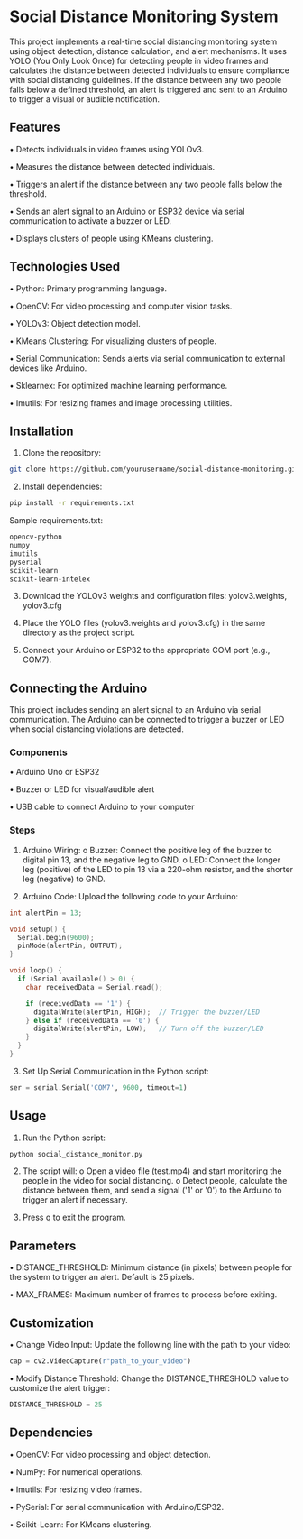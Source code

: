 # **Social Distance Monitoring System**

This project implements a real-time social distancing monitoring system using object detection, distance calculation, and alert mechanisms. It uses YOLO (You Only Look Once) for detecting people in video frames 
and calculates the distance between detected individuals to ensure compliance with social distancing guidelines. If the distance between any two people falls below a defined threshold, an alert is triggered and 
sent to an Arduino to trigger a visual or audible notification.

## **Features**

•	Detects individuals in video frames using YOLOv3.

•	Measures the distance between detected individuals.

•	Triggers an alert if the distance between any two people falls below the threshold.

•	Sends an alert signal to an Arduino or ESP32 device via serial communication to activate a buzzer or LED.

•	Displays clusters of people using KMeans clustering.

## **Technologies Used**

•	Python: Primary programming language.

•	OpenCV: For video processing and computer vision tasks.

•	YOLOv3: Object detection model.

•	KMeans Clustering: For visualizing clusters of people.

•	Serial Communication: Sends alerts via serial communication to external devices like Arduino.

•	Sklearnex: For optimized machine learning performance.

•	Imutils: For resizing frames and image processing utilities.

## **Installation**

1.	Clone the repository:
```bash
git clone https://github.com/yourusername/social-distance-monitoring.git
```

2.	Install dependencies:
```bash
pip install -r requirements.txt
```
Sample requirements.txt:
```txt
opencv-python
numpy
imutils
pyserial
scikit-learn
scikit-learn-intelex
```

3.	Download the YOLOv3 weights and configuration files: yolov3.weights, yolov3.cfg

4.	Place the YOLO files (yolov3.weights and yolov3.cfg) in the same directory as the project script.

5.	Connect your Arduino or ESP32 to the appropriate COM port (e.g., COM7).

## **Connecting the Arduino**

This project includes sending an alert signal to an Arduino via serial communication. The Arduino can be connected to trigger a buzzer or LED when social distancing violations are detected.
### **Components**

•	Arduino Uno or ESP32

•	Buzzer or LED for visual/audible alert

•	USB cable to connect Arduino to your computer

### **Steps**

1.	Arduino Wiring:
o	Buzzer: Connect the positive leg of the buzzer to digital pin 13, and the negative leg to GND.
o	LED: Connect the longer leg (positive) of the LED to pin 13 via a 220-ohm resistor, and the shorter leg (negative) to GND.

2.	Arduino Code: Upload the following code to your Arduino:
```cpp
int alertPin = 13;

void setup() {
  Serial.begin(9600); 
  pinMode(alertPin, OUTPUT);
}

void loop() {
  if (Serial.available() > 0) {
    char receivedData = Serial.read();

    if (receivedData == '1') {
      digitalWrite(alertPin, HIGH);  // Trigger the buzzer/LED
    } else if (receivedData == '0') {
      digitalWrite(alertPin, LOW);   // Turn off the buzzer/LED
    }
  }
}
```

3.	Set Up Serial Communication in the Python script:
```python
ser = serial.Serial('COM7', 9600, timeout=1)
```

## **Usage**

1.	Run the Python script:
```bash
python social_distance_monitor.py
```

2.	The script will:
o	Open a video file (test.mp4) and start monitoring the people in the video for social distancing.
o	Detect people, calculate the distance between them, and send a signal ('1' or '0') to the Arduino to trigger an alert if necessary.

3.	Press q to exit the program.

## **Parameters**

•	DISTANCE_THRESHOLD: Minimum distance (in pixels) between people for the system to trigger an alert. Default is 25 pixels.

•	MAX_FRAMES: Maximum number of frames to process before exiting.

## **Customization**

•	Change Video Input: Update the following line with the path to your video:
```python
cap = cv2.VideoCapture(r"path_to_your_video")
```

•	Modify Distance Threshold: Change the DISTANCE_THRESHOLD value to customize the alert trigger:
```python
DISTANCE_THRESHOLD = 25
```

## **Dependencies**

•	OpenCV: For video processing and object detection.

•	NumPy: For numerical operations.

•	Imutils: For resizing video frames.

•	PySerial: For serial communication with Arduino/ESP32.

•	Scikit-Learn: For KMeans clustering.

